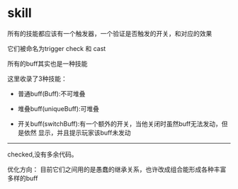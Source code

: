 # skill

所有的技能都应该有一个触发器，一个验证是否触发的开关，和对应的效果

它们被命名为trigger check 和 cast

所有的buff其实也是一种技能

这里收录了3种技能：

* 普通buff(Buff):不可堆叠

* 堆叠buff(uniqueBuff):可堆叠

* 开关buff(switchBuff):有一个额外的开关，当他关闭时虽然buff无法发动，但是依然
显示，并且提示玩家该buff未发动
  
______________________________________

checked,没有多余代码。

优化方向：
目前它们之间用的是愚蠢的继承关系，也许改成组合能形成各种丰富多样的buff